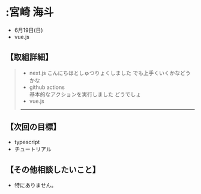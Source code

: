 # :宮崎 海斗
- 6月19日(日)  
- vue.js 
## 【取組詳細】  
> - next.js 
> こんにちはとしゅつりょくしました
> でも上手くいくかなどうかな  
> - github actions  
> 基本的なアクションを実行しました
> どうでしょ
> - vue.js
> ----------------
## 【次回の目標】  
- typescript
- チュートリアル
## 【その他相談したいこと】  
- 特にありません。  
